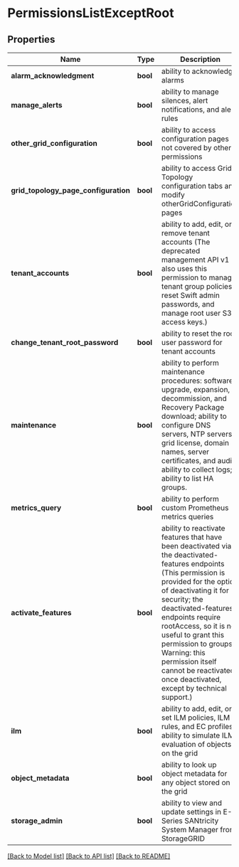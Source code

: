 # PermissionsListExceptRoot

## Properties
Name | Type | Description | Notes
------------ | ------------- | ------------- | -------------
**alarm_acknowledgment** | **bool** | ability to acknowledge alarms | [optional] 
**manage_alerts** | **bool** | ability to manage silences, alert notifications, and alert rules | [optional] 
**other_grid_configuration** | **bool** | ability to access configuration pages not covered by other permissions | [optional] 
**grid_topology_page_configuration** | **bool** | ability to access Grid Topology configuration tabs and modify otherGridConfiguration pages | [optional] 
**tenant_accounts** | **bool** | ability to add, edit, or remove tenant accounts (The deprecated management API v1 also uses this permission to manage tenant group policies, reset Swift admin passwords, and manage root user S3 access keys.)  | [optional] 
**change_tenant_root_password** | **bool** | ability to reset the root user password for tenant accounts  | [optional] 
**maintenance** | **bool** | ability to perform maintenance procedures: software upgrade, expansion, decommission, and Recovery Package download; ability to configure DNS servers, NTP servers, grid license, domain names, server certificates, and audit; ability to collect logs; ability to list HA groups.  | [optional] 
**metrics_query** | **bool** | ability to perform custom Prometheus metrics queries  | [optional] 
**activate_features** | **bool** | ability to reactivate features that have been deactivated via the deactivated-features endpoints (This permission is provided for the option of deactivating it for security; the deactivated-features endpoints require rootAccess, so it is not useful to grant this permission to groups. Warning: this permission itself cannot be reactivated once deactivated, except by technical support.)  | [optional] [default to False]
**ilm** | **bool** | ability to add, edit, or set ILM policies, ILM rules, and EC profiles; ability to simulate ILM evaluation of objects on the grid  | [optional] 
**object_metadata** | **bool** | ability to look up object metadata for any object stored on the grid  | [optional] 
**storage_admin** | **bool** | ability to view and update settings in E-Series SANtricity System Manager from StorageGRID  | [optional] 

[[Back to Model list]](../README.md#documentation-for-models) [[Back to API list]](../README.md#documentation-for-api-endpoints) [[Back to README]](../README.md)

